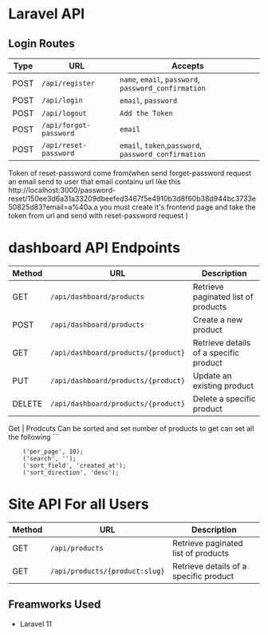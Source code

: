 # Laravel API

## Login Routes

| Type  | URL                                  | Accepts                                             |
|-------|--------------------------------------|-----------------------------------------------------|
| POST  | `/api/register`                      | `name`, `email`, `password`, `password_confirmation`|
| POST  | `/api/login`                         | `email`, `password`                                 |
| POST  | `/api/logout`                        | `Add the Token`                                     |
| POST  | `/api/forgot-password`               | `email`                                             |
| POST  | `/api/reset-password`                | `email`, `token`,`password`, `password_confirmation`| 

Token of reset-password come from(when send forget-password request an email send to user that email containu url like this
http://localhost:3000/password-reset/150ee3d6a31a33209dbeefed3467f5e4910b3d8f60b38d944bc3733e50825d83?email=a%40a.a
you must create it's frontend page and take the token from url and send  with reset-password request
)
 

# dashboard API Endpoints
| Method     | URL                                  | Description                                        |
|------------|--------------------------------------|----------------------------------------------------|
| GET        | `/api/dashboard/products`            | Retrieve paginated list of products                |
| POST       | `/api/dashboard/products`            | Create a new product                               |
| GET        | `/api/dashboard/products/{product}`       | Retrieve details of a specific product             |
| PUT        | `/api/dashboard/products/{product}`       | Update an existing product                         |
| DELETE     | `/api/dashboard/products/{product}`       | Delete a specific product                          |

Get | Prodcuts Can be sorted and set number of products to get can set all the following
        ```

        ('per_page', 10);
        ('search', '');
        ('sort_field', 'created_at');
        ('sort_direction', 'desc');

# Site API For all Users
| Method     | URL                                  | Description                                        |
|------------|--------------------------------------|----------------------------------------------------|
| GET        | `/api/products`                      | Retrieve paginated list of products                |
| GET        | `/api/products/{product:slug}`       | Retrieve details of a specific product             |






 
 


 

## Freamworks Used
- Laravel 11

 